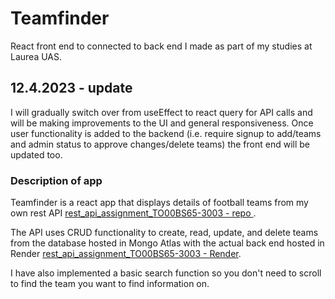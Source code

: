 # Teamfinder

React front end to connected to back end I made as part of my studies at Laurea UAS.

## 12.4.2023 - update 

I will gradually switch over from useEffect to react query for API calls and will be making improvements to the UI and general responsiveness. Once user functionality is added to the backend (i.e. require signup to add/teams and admin status to approve changes/delete teams) the front end will be updated too.

### Description of app

Teamfinder is a react app that displays details of football teams from my own rest API [rest_api_assignment_TO00BS65-3003 - repo ](https://github.com/MattiHel85/rest_api_assignment_TO00BS65-3003).

The API uses CRUD functionality to create, read, update, and delete teams from the database hosted in Mongo Atlas with the actual back end hosted in Render [rest_api_assignment_TO00BS65-3003 - Render](https://football-teams-rest-api-assignment.onrender.com/api/).

I have also implemented a basic search function so you don't need to scroll to find the team you want to find information on. 
